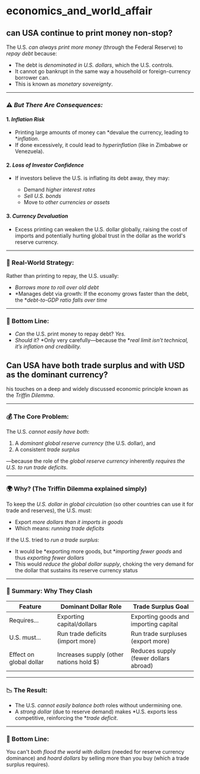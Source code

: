 # economics_and_world_affair

## can USA continue to print money non-stop?
The U.S. *can always print more money* (through the Federal Reserve) to *repay debt* because:

* The debt is *denominated in U.S. dollars*, which the U.S. controls.
* It cannot go bankrupt in the same way a household or foreign-currency borrower can.
* This is known as *monetary sovereignty*.

---

### ⚠️ *But There Are Consequences:*

#### 1. *Inflation Risk*

* Printing large amounts of money can *devalue the currency, leading to **inflation*.
* If done excessively, it could lead to *hyperinflation* (like in Zimbabwe or Venezuela).

#### 2. *Loss of Investor Confidence*

* If investors believe the U.S. is inflating its debt away, they may:

  * Demand *higher interest rates*
  * *Sell U.S. bonds*
  * Move to *other currencies or assets*

#### 3. *Currency Devaluation*

* Excess printing can weaken the U.S. dollar globally, raising the cost of imports and potentially hurting global trust in the dollar as the world's reserve currency.

---

### 🧾 Real-World Strategy:

Rather than printing to repay, the U.S. usually:

* *Borrows more to roll over old debt*
* *Manages debt via growth: If the economy grows faster than the debt, the **debt-to-GDP ratio falls over time*

---

### 📌 Bottom Line:

* *Can* the U.S. print money to repay debt? *Yes.*
* *Should* it? *Only very carefully—because the **real limit isn’t technical, it’s inflation and credibility.*

## Can USA have both trade surplus and with USD as the dominant currency?

his touches on a deep and widely discussed economic principle known as the *Triffin Dilemma*.

---

### 💰 The Core Problem:

The U.S. *cannot easily have both*:

1. A *dominant global reserve currency* (the U.S. dollar), and
2. A consistent *trade surplus*

—because the role of the *global reserve currency* inherently *requires the U.S. to run trade deficits*.

---

### 🌍 Why? (The Triffin Dilemma explained simply)

To keep the *U.S. dollar in global circulation* (so other countries can use it for trade and reserves), the U.S. must:

* Export *more dollars than it imports in goods*
* Which means: *running trade deficits*

If the U.S. tried to *run a trade surplus*:

* It would be *exporting more goods, but **importing fewer goods* and thus *exporting fewer dollars*
* This would *reduce the global dollar supply*, choking the very demand for the dollar that sustains its reserve currency status

---

### 🧾 Summary: Why They Clash

| Feature                 | Dominant Dollar Role                     | Trade Surplus Goal                    |
| ----------------------- | ---------------------------------------- | ------------------------------------- |
| Requires...             | Exporting capital/dollars                | Exporting goods and importing capital |
| U.S. must...            | Run trade deficits (import more)         | Run trade surpluses (export more)     |
| Effect on global dollar | Increases supply (other nations hold \$) | Reduces supply (fewer dollars abroad) |

---

### 📉 The Result:

* The U.S. *cannot easily balance both* roles without undermining one.
* A *strong dollar* (due to reserve demand) makes *U.S. exports less competitive, reinforcing the **trade deficit*.

---

### 🧠 Bottom Line:

You can't *both flood the world with dollars* (needed for reserve currency dominance) and *hoard dollars* by selling more than you buy (which a trade surplus requires).
